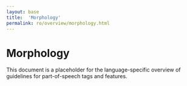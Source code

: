 ```yaml
---
layout: base
title:  'Morphology'
permalink: ro/overview/morphology.html
---
```


# Morphology

This document is a placeholder for the language-specific overview of
guidelines for part-of-speech tags and features.
